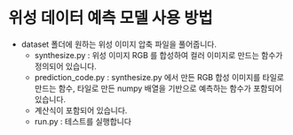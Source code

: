 # 위성 데이터 예측 모델 사용 방법 

* dataset 폴더에 원하는 위성 이미지 압축 파일을 풀어줍니다.
    * synthesize.py : 위성 이미지 RGB 를 합성하여 컬러 이미지로 만드는 함수가 정의되어 있습니다. 
    * prediction_code.py : synthesize.py 에서 만든 RGB 합성 이미지를 타일로 만드는 함수, 타일로 만든 numpy 배열을 기반으로 예측하는 함수가 포함되어 있습니다. 
    * 계산식이 포함되어 있습니다. 
    * run.py : 테스트를 실행합니다